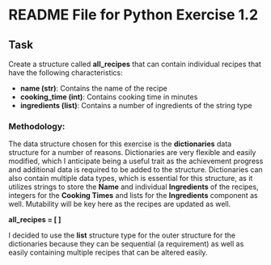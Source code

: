 # README File for Python Exercise 1.2

## Task
Create a structure called **all_recipes** that can contain individual recipes that have the following characteristics:
+ **name (str)**: Contains the name of the recipe
+ **cooking_time (int)**: Contains cooking time in minutes
+ **ingredients (list)**: Contains a number of ingredients of the string type 

### Methodology:
The data structure chosen for this exercise is the **dictionaries** data structure for a number of reasons.  Dictionaries are very flexible and easily modified, which I anticipate being a useful trait as the achievement progress and additional data is required to be added to the structure.  Dictionaries can also contain multiple data types, which is essential for this structure, as it utilizes strings to store the **Name** and individual **Ingredients** of the recipes, integers for the **Cooking Times** and lists for the **Ingredients** component as well.  Mutability will be key here as the recipes are updated as well.

**all_recipes = [ ]**

I decided to use the **list** structure type for the outer structure for the dictionaries because they can be sequential (a requirement) as well as easily containing multiple recipes that can be altered easily.

